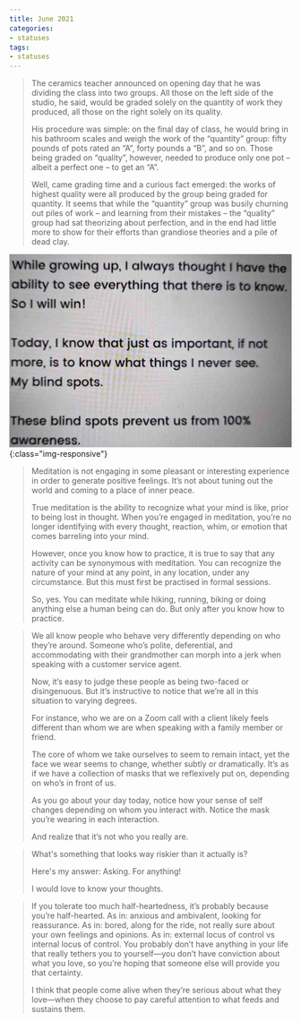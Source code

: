 ```yaml
---
title: June 2021
categories:
- statuses
tags:
- statuses
---
```



>The ceramics teacher announced on opening day that he was dividing the class into two groups. All those on the left side of the studio, he said, would be graded solely on the quantity of work they produced, all those on the right solely on its quality.
>
>His procedure was simple: on the final day of class, he would bring in his bathroom scales and weigh the work of the “quantity” group: fifty pounds of pots rated an “A”, forty pounds a “B”, and so on. Those being graded on “quality”, however, needed to produce only one pot – albeit a perfect one – to get an “A”.
>
>Well, came grading time and a curious fact emerged: the works of highest quality were all produced by the group being graded for quantity. It seems that while the “quantity” group was busily churning out piles of work – and learning from their mistakes – the “quality” group had sat theorizing about perfection, and in the end had little more to show for their efforts than grandiose theories and a pile of dead clay.


![1](/assets/statuses/Jun2021/1.jpeg){:class="img-responsive"}


>Meditation is not engaging in some pleasant or interesting experience in order to generate positive feelings. It’s not about tuning out the world and coming to a place of inner peace. 
>
>True meditation is the ability to recognize what your mind is like, prior to being lost in thought. When you’re engaged in meditation, you’re no longer identifying with every thought, reaction, whim, or emotion that comes barreling into your mind.
>
>However, once you know how to practice, it is true to say that any activity can be synonymous with meditation. You can recognize the nature of your mind at any point, in any location, under any circumstance. But this must first be practised in formal sessions. 
>
>So, yes. You can meditate while hiking, running, biking or doing anything else a human being can do. But only after you know how to practice.



>We all know people who behave very differently depending on who they’re around. Someone who’s polite, deferential, and accommodating with their grandmother can morph into a jerk when speaking with a customer service agent. 
>
>Now, it’s easy to judge these people as being two-faced or disingenuous. But it’s instructive to notice that we’re all in this situation to varying degrees. 
>
>For instance, who we are on a Zoom call with a client likely feels different than whom we are when speaking with a family member or friend. 
>
>The core of whom we take ourselves to seem to remain intact, yet the face we wear seems to change, whether subtly or dramatically. It’s as if we have a collection of masks that we reflexively put on, depending on who’s in front of us. 
>
>As you go about your day today, notice how your sense of self changes depending on whom you interact with. Notice the mask you’re wearing in each interaction. 
>
>And realize that it’s not who you really are.



>What's something that looks way riskier than it actually is?
>
>Here's my answer:
Asking. For anything!
>
>I would love to know your thoughts.



>
>If you tolerate too much half-heartedness, it’s probably because you’re half-hearted. As in: anxious and ambivalent, looking for reassurance. As in: bored, along for the ride, not really sure about your own feelings and opinions. As in: external locus of control vs internal locus of control. You probably don’t have anything in your life that really tethers you to yourself—you don’t have conviction about what you love, so you’re hoping that someone else will provide you that certainty. 
>
>I think that people come alive when they’re serious about what they love—when they choose to pay careful attention to what feeds and sustains them.